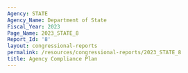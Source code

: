 ```yaml
---
Agency: STATE
Agency_Name: Department of State
Fiscal_Year: 2023
Page_Name: 2023_STATE_8
Report_Id: '8'
layout: congressional-reports
permalink: /resources/congressional-reports/2023_STATE_8
title: Agency Compliance Plan
---
```

